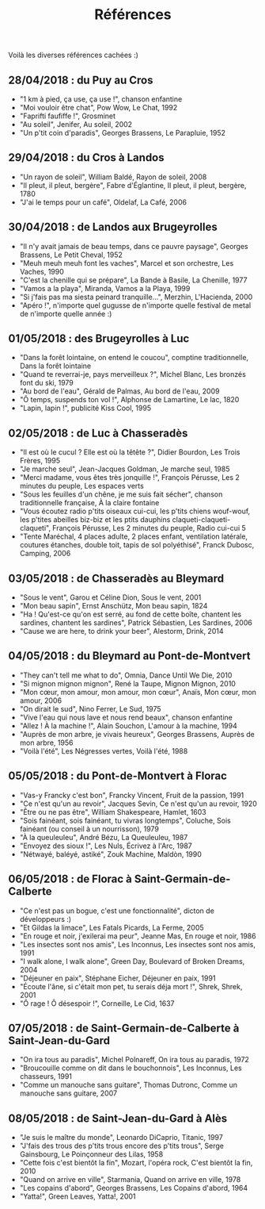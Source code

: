 ﻿---
title: "Références"
permalink: /GR-70/references/
sidebar:
  nav: "gr_70"
---

Voilà les diverses références cachées :)

## 28/04/2018 : du Puy au Cros

* "1 km à pied, ça use, ça use !", chanson enfantine
* "Moi vouloir être chat", Pow Wow, Le Chat, 1992
* "Faprifti faufiffe !", Grosminet
* "Au soleil", Jenifer, Au soleil, 2002
* "Un p'tit coin d'paradis", Georges Brassens, Le Parapluie, 1952

## 29/04/2018 : du Cros à Landos

* "Un rayon de soleil", William Baldé, Rayon de soleil, 2008
* "Il pleut, il pleut, bergère", Fabre d'Églantine, Il pleut, il pleut, bergère, 1780
* "J'ai le temps pour un café", Oldelaf, La Café, 2006

## 30/04/2018 : de Landos aux Brugeyrolles

* "Il n'y avait jamais de beau temps, dans ce pauvre paysage", Georges Brassens, Le Petit Cheval, 1952
* "Meuh meuh meuh font les vaches", Marcel et son orchestre, Les Vaches, 1990
* "C'est la chenille qui se prépare", La Bande à Basile, La Chenille, 1977
* "Vamos a la playa", Miranda, Vamos a la Playa, 1999
* "Si j'fais pas ma siesta peinard tranquille...", Merzhin, L'Hacienda, 2000
* "Apéro !", n'importe quel gugusse de n'importe quelle festival de metal de n'importe quelle année :)

## 01/05/2018 : des Brugeyrolles à Luc

* "Dans la forêt lointaine, on entend le coucou", comptine traditionnelle, Dans la forêt lointaine
* "Quand te reverrai-je, pays merveilleux ?", Michel Blanc, Les bronzés font du ski, 1979
* "Au bord de l'eau", Gérald de Palmas, Au bord de l'eau, 2009
* "Ô temps, suspends ton vol !", Alphonse de Lamartine, Le lac, 1820
* "Lapin, lapin !", publicité Kiss Cool, 1995

## 02/05/2018 : de Luc à Chasseradès

* "Il est où le cucul ? Elle est où la têtête ?", Didier Bourdon, Les Trois Frères, 1995
* "Je marche seul", Jean-Jacques Goldman, Je marche seul, 1985
* "Merci madame, vous êtes très jonquille !", François Pérusse, Les 2 minutes du peuple, Les espaces verts
* "Sous les feuilles d'un chêne, je me suis fait sécher", chanson traditionnelle française, À la claire fontaine
* "Vous écoutez radio p'tits oiseaux cui-cui, les p'tits chiens wouf-wouf, les p'tites abeilles biz-biz et les ptits dauphins claqueti-claqueti-claqueti", François Pérusse, Les 2 minutes du peuple, Radio cui-cui 5
* "Tente Maréchal, 4 places adulte, 2 places enfant, ventilation latérale, coutures étanches, double toit, tapis de sol polyéthisé", Franck Dubosc, Camping, 2006

## 03/05/2018 : de Chasseradès au Bleymard

* "Sous le vent", Garou et Céline Dion, Sous le vent, 2001
* "Mon beau sapin", Ernst Anschütz, Mon beau sapin, 1824
* "Ha ! Qu'est-ce qu'on est serré, au fond de cette boîte, chantent les sardines, chantent les sardines", Patrick Sébastien, Les Sardines, 2006
* "Cause we are here, to drink your beer", Alestorm, Drink, 2014

## 04/05/2018 : du Bleymard au Pont-de-Montvert

* "They can't tell me what to do", Omnia, Dance Until We Die, 2010
* "Si mignon mignon mignon", René la Taupe, Mignon Mignon, 2010
* "Mon cœur, mon amour, mon amour, mon cœur", Anaïs, Mon cœur, mon amour, 2006
* "On dirait le sud", Nino Ferrer, Le Sud, 1975
* "Vive l'eau qui nous lave et nous rend beaux", chanson enfantine
* "Allez ! À la machine !", Alain Souchon, L'amour à la machine, 1994
* "Auprès de mon arbre, je vivais heureux", Georges Brassens, Auprès de mon arbre, 1956
* "Voilà l'été", Les Négresses vertes, Voilà l'été, 1988

## 05/05/2018 : du Pont-de-Montvert à Florac

* "Vas-y Francky c'est bon", Francky Vincent, Fruit de la passion, 1991
* "Ce n'est qu'un au revoir", Jacques Sevin, Ce n'est qu'un au revoir, 1920
* "Être ou ne pas être", William Shakespeare, Hamlet, 1603
* "Sois fainéant, sois fainéant, tu vivras longtemps", Coluche, Sois fainéant (ou conseil à un nourrisson), 1979
* "À la queuleuleu", André Bézu, La Queuleuleu, 1987
* "Envoyez des sioux !", Les Nuls, Écrivez à l'Arc, 1987
* "Nétwayé, baléyé, astiké", Zouk Machine, Maldòn, 1990

## 06/05/2018 : de Florac à Saint-Germain-de-Calberte

* "Ce n'est pas un bogue, c'est une fonctionnalité", dicton de développeurs :)
* "Et Gildas la limace", Les Fatals Picards, La Ferme, 2005
* "En rouge et noir, j'exilerai ma peur", Jeanne Mas, En rouge et noir, 1986
* "Les insectes sont nos amis", Les Inconnus, Les insectes sont nos amis, 1991
* "I walk alone, I walk alone", Green Day, Boulevard of Broken Dreams, 2004
* "Déjeuner en paix", Stéphane Eicher, Déjeuner en paix, 1991
* "Écoute l'âne, si c'était mon pet, tu serais déja mort !", Shrek, Shrek, 2001
* "Ô rage ! Ô désespoir !", Corneille, Le Cid, 1637

## 07/05/2018 : de Saint-Germain-de-Calberte à Saint-Jean-du-Gard

* "On ira tous au paradis", Michel Polnareff, On ira tous au paradis, 1972
* "Broucouille comme on dit dans le bouchonnois", Les Inconnus, Les chasseurs, 1991
* "Comme un manouche sans guitare", Thomas Dutronc, Comme un manouche sans guitare, 2007

## 08/05/2018 : de Saint-Jean-du-Gard à Alès

* "Je suis le maître du monde", Leonardo DiCaprio, Titanic, 1997
* "J'fais des trous des p'tits trous encore des p'tits trous", Serge Gainsbourg, Le Poinçonneur des Lilas, 1958
* "Cette fois c'est bientôt la fin", Mozart, l'opéra rock, C'est bientôt la fin, 2010
* "Quand on arrive en ville", Starmania, Quand on arrive en ville, 1978
* "Les copains d'abord", Georges Brassens, Les Copains d'abord, 1964
* "Yatta!", Green Leaves, Yatta!, 2001
